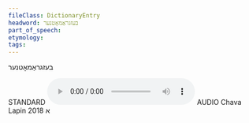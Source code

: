 ```yaml
---
fileClass: DictionaryEntry
headword: בעזגראַמאָטנער
part_of_speech: 
etymology: 
tags: 
---
```

בעזגראַמאָטנער

STANDARD
<audio controls src="https://ia801509.us.archive.org/2/items/ChavaLapin/bezgramotne%20-%20Chava%20Lapin%2028%20June%202018.mp3"></audio>
AUDIO Chava Lapin 2018
א